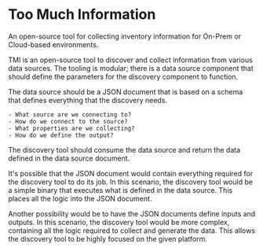 # Too Much Information

An open-source tool for collecting inventory information for On-Prem or Cloud-based environments.


TMI is an open-source tool to discover and collect information from various data sources. The tooling is modular; there is a data source component that should define the parameters for the discovery component to function. 

The data source should be a JSON document that is based on a schema that defines everything that the discovery needs. 

	- What source are we connecting to?
	- How do we connect to the source?
	- What properties are we collecting?
	- How do we define the output?

The discovery tool should consume the data source and return the data defined in the data source document.

It's possible that the JSON document would contain everything required for the discovery tool to do its job. In this scenario, the discovery tool would be a simple binary that executes what is defined in the data source. This places all the logic into the JSON document.

Another possibility would be to have the JSON documents define inputs and outputs. In this scenario, the discovery tool would be more complex, containing all the logic required to collect and generate the data. This allows the discovery tool to be highly focused on the given platform.
